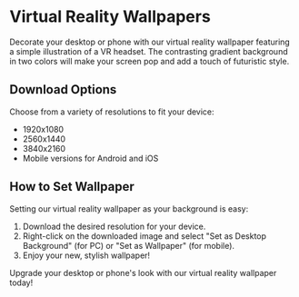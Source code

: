 <!--
Write me markdown content of website with wallpaper:

"A wallpaper with a simple illustration of a virtual reality headset, against a gradient background of two contrasting colors."

The header of the page should not be copy of the text but rather a real content of the website which is using this wallpaper.
-->

<!--font:"Open Sans"-->

# Virtual Reality Wallpapers

Decorate your desktop or phone with our virtual reality wallpaper featuring a simple illustration of a VR headset. The contrasting gradient background in two colors will make your screen pop and add a touch of futuristic style.

## Download Options

Choose from a variety of resolutions to fit your device:

- 1920x1080
- 2560x1440
- 3840x2160
- Mobile versions for Android and iOS

## How to Set Wallpaper

Setting our virtual reality wallpaper as your background is easy:

1. Download the desired resolution for your device.
2. Right-click on the downloaded image and select "Set as Desktop Background" (for PC) or "Set as Wallpaper" (for mobile).
3. Enjoy your new, stylish wallpaper!

Upgrade your desktop or phone's look with our virtual reality wallpaper today!
